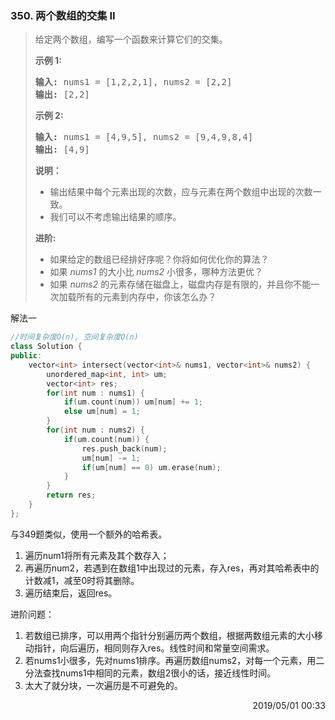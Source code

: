 ### 350. 两个数组的交集 II

> <div class="content__2ebE"><p>给定两个数组，编写一个函数来计算它们的交集。</p>
> 
> <p><strong>示例 1:</strong></p>
> 
> <pre><strong>输入: </strong>nums1 = [1,2,2,1], nums2 = [2,2] <strong>
> 输出: </strong>[2,2] </pre>
> 
> <p><strong>示例 2:</strong></p>
> 
> <pre><strong>输入: </strong>nums1 = [4,9,5], nums2 = [9,4,9,8,4]
> <strong>输出: </strong>[4,9]</pre>
> 
> <p><strong>说明：</strong></p>
> 
> <ul> 	<li>输出结果中每个元素出现的次数，应与元素在两个数组中出现的次数一致。</li>
> 	<li>我们可以不考虑输出结果的顺序。</li> </ul>
> 
> <p><strong><strong>进阶:</strong></strong></p>
> 
> <ul> 	<li>如果给定的数组已经排好序呢？你将如何优化你的算法？</li>
> 	<li>如果&nbsp;<em>nums1&nbsp;</em>的大小比&nbsp;<em>nums2&nbsp;</em>小很多，哪种方法更优？</li>
> 	<li>如果&nbsp;<em>nums2&nbsp;</em>的元素存储在磁盘上，磁盘内存是有限的，并且你不能一次加载所有的元素到内存中，你该怎么办？</li>
> </ul> </div>

解法一
```cpp
//时间复杂度O(n), 空间复杂度O(n)
class Solution {
public:
    vector<int> intersect(vector<int>& nums1, vector<int>& nums2) {
        unordered_map<int, int> um;
        vector<int> res;
        for(int num : nums1) {
            if(um.count(num)) um[num] += 1;
            else um[num] = 1;
        }
        for(int num : nums2) {
            if(um.count(num)) {
                res.push_back(num);
                um[num] -= 1;
                if(um[num] == 0) um.erase(num);
            }
        }
        return res;
    }
};
```

与349题类似，使用一个额外的哈希表。
1. 遍历num1将所有元素及其个数存入；
2. 再遍历num2，若遇到在数组1中出现过的元素，存入res，再对其哈希表中的计数减1，减至0时将其删除。
3. 遍历结束后，返回res。

进阶问题：
1. 若数组已排序，可以用两个指针分别遍历两个数组，根据两数组元素的大小移动指针，向后遍历，相同则存入res。线性时间和常量空间需求。
2. 若nums1小很多，先对nums1排序。再遍历数组nums2，对每一个元素，用二分法查找nums1中相同的元素，数组2很小的话，接近线性时间。
3. 太大了就分块，一次遍历是不可避免的。

<div style="text-align: right">  2019/05/01 00:33    </div>